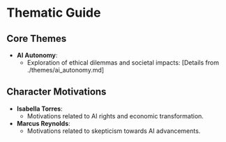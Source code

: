 # Thematic Guide

## Core Themes
- **AI Autonomy**: 
  - Exploration of ethical dilemmas and societal impacts: [Details from ./themes/ai_autonomy.md]

## Character Motivations
- **Isabella Torres**: 
  - Motivations related to AI rights and economic transformation.
- **Marcus Reynolds**: 
  - Motivations related to skepticism towards AI advancements.
